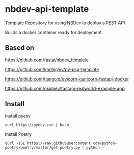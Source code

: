 # nbdev-api-template

Template Repository for using NBDev to deploy a REST API

Builds a docker container ready for deployment.

## Based on

https://github.com/fastai/nbdev_template

https://github.com/karlhigley/py-pkg-template

https://github.com/tiangolo/uvicorn-gunicorn-fastapi-docker

https://github.com/nsidnev/fastapi-realworld-example-app

## Install

Install pyenv

```
curl https://pyenv.run | bash
```

Install Poetry

```
curl -sSL https://raw.githubusercontent.com/python-poetry/poetry/master/get-poetry.py | python -
```
